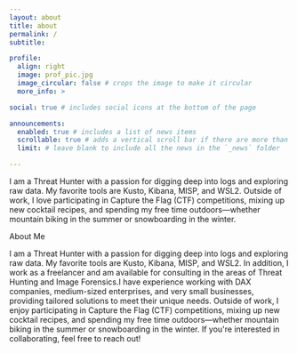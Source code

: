 ```yaml
---
layout: about
title: about
permalink: /
subtitle:

profile:
  align: right
  image: prof_pic.jpg
  image_circular: false # crops the image to make it circular
  more_info: >

social: true # includes social icons at the bottom of the page

announcements:
  enabled: true # includes a list of news items
  scrollable: true # adds a vertical scroll bar if there are more than 3 news items
  limit: # leave blank to include all the news in the `_news` folder

---
```


I am a Threat Hunter with a passion for digging deep into logs and exploring raw data. My favorite tools are Kusto, Kibana, MISP, and WSL2.
Outside of work, I love participating in Capture the Flag (CTF) competitions, mixing up new cocktail recipes, and spending my free time outdoors—whether mountain biking in the summer or snowboarding in the winter.


About Me

I am a Threat Hunter with a passion for digging deep into logs and exploring raw data. My favorite tools are Kusto, Kibana, MISP, and WSL2.
In addition, I work as a freelancer and am available for consulting in the areas of Threat Hunting and Image Forensics.I have experience working with DAX companies, medium-sized enterprises, and very small businesses, providing tailored solutions to meet their unique needs.
Outside of work, I enjoy participating in Capture the Flag (CTF) competitions, mixing up new cocktail recipes, and spending my free time outdoors—whether mountain biking in the summer or snowboarding in the winter.
If you're interested in collaborating, feel free to reach out!